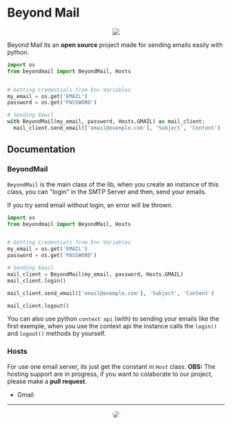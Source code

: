 # Beyond Mail

<center>
<img src="./images/LibName.png" />
</center>

Beyond Mail its an **open source** project made for sending emails easily with python.

```python
import os
from beyondmail import BeyondMail, Hosts


# Getting Credentials from Env Variables
my_email = os.get('EMAIL')
password = os.get('PASSWORD')

# Sending Email
with BeyondMail(my_email, password, Hosts.GMAIL) as mail_client:
  mail_client.send_email(['email@exemple.com'], 'Subject', 'Content')
```

## Documentation

### BeyondMail

`BeyondMail` is the main class of the lib, when you create an instance of this class, you can "login" in the SMTP Server and then, send your emails.

If you try send email without login, an error will be thrown. 

```python
import os
from beyondmail import BeyondMail, Hosts


# Getting Credentials from Env Variables
my_email = os.get('EMAIL')
password = os.get('PASSWORD')

# Sending Email
mail_client = BeyondMail(my_email, password, Hosts.GMAIL)
mail_client.login()

mail_client.send_email(['email@exemple.com'], 'Subject', 'Content')

mail_client.logout()
```

You can also use python `context api` (with) to sending your emails like the first exemple, when you use the context api the instance calls the `login()` and `logout()` methods by yourself.

### Hosts

For use one email server, its just get the constant in `Host` class.
**OBS:** The hosting support are in progress, if you want to colaborate to our project, please make a **pull request**.

- Gmail

<hr>

<center>
  <img src="./images/LibLogo.png" style="border-radius: 50%;"/>
</center>